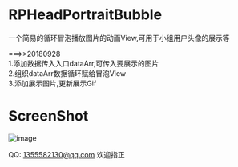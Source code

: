 # RPHeadPortraitBubble

一个简易的循环冒泡播放图片的动画View,可用于小组用户头像的展示等

===>>20180928  
1.添加数据传入入口dataArr,可传入要展示的图片  
2.组织dataArr数据循环赋给冒泡View  
3.添加展示图片,更新展示Gif

# ScreenShot
![image](https://github.com/RollingPin/RPHeadPortraitBubble/blob/master/RPHeadPortraitBubble/RPHeadPortraitBubble/gif_RPHeadPortraitBubble_new.gif)


QQ: 1355582130@qq.com 欢迎指正
